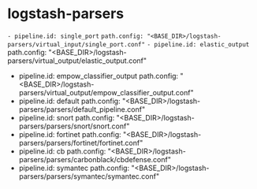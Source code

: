 # logstash-parsers
`- pipeline.id: single_port`
`path.config: "<BASE_DIR>/logstash-parsers/virtual_input/single_port.conf"`
`- pipeline.id: elastic_output`
path.config: "<BASE_DIR>/logstash-parsers/virtual_output/elastic_output.conf"
- pipeline.id: empow_classifier_output
path.config: "<BASE_DIR>/logstash-parsers/virtual_output/empow_classifier_output.conf"
- pipeline.id: default
path.config: "<BASE_DIR>/logstash-parsers/parsers/default_pipeline.conf"
- pipeline.id: snort
path.config: "<BASE_DIR>/logstash-parsers/parsers/snort/snort.conf"
- pipeline.id: fortinet
path.config: "<BASE_DIR>/logstash-parsers/parsers/fortinet/fortinet.conf"
- pipeline.id: cb
path.config: "<BASE_DIR>/logstash-parsers/parsers/carbonblack/cbdefense.conf"
- pipeline.id: symantec
path.config: "<BASE_DIR>/logstash-parsers/parsers/symantec/symantec.conf"


